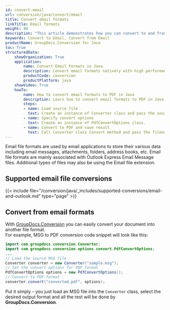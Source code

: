 ```yaml
---
id: convert-email
url: conversion/java/convert/email
title: Convert email formats
linkTitle: Email formats
weight: 80
description: "This article demonstrates how you can convert to and from email formats with GroupDocs.Conversion for Java."
keywords: Convert to Email, Convert from Email
productName: GroupDocs.Conversion for Java
toc: True
structuredData:
    showOrganization: True
    application:    
        name: Convert Email Formats in Java    
        description: Convert email formats natively with high performance using Java language and GroupDocs.Conversion for Java APIs
        productCode: conversion
        productPlatform: java 
    showVideo: True
    howTo:
        name: How to convert email formats to PDF in Java 
        description: Learn how to convert email formats to PDF in Java step by step
        steps:
        - name: Load source file 
          text: Create an instance of Converter class and pass the source file path as a constructor parameter. You may specify absolute or relative file paths as per your requirements. 
        - name: Specify convert options 
          text: Create an instance of PdfConvertOptions class.
        - name: Convert to PDF and save result 
          text: Call Converter class Convert method and pass the filename for the converted PDF file and the PdfConvertOptions object from the previous step as parameters.
---
```

Email file formats are used by email applications to store their various data including email messages, attachments, folders, address books, etc. Email file formats are mainly associated with Outlook Express Email Message files. Additional types of files may also be using the Email file extension.

## Supported email file conversions

{{< include file="/conversion/java/_includes/supported-conversions/email-and-outlook.md" type="page" >}}

## Convert from email formats

With [GroupDocs.Conversion](https://products.groupdocs.com/conversion/java) you can easily convert your document into another file format.  
For example, MSG to PDF conversion code snippet will look like this:

```java
import com.groupdocs.conversion.Converter;
import com.groupdocs.conversion.options.convert.PdfConvertOptions;
...
// Load the source MSG file
Converter converter = new Converter("sample.msg");
// Set the convert options for PDF format
PdfConvertOptions options = new PdfConvertOptions();
// Convert to PDF format
converter.convert("converted.pdf", options);
```

Put it simply - you just load an MSG file into the `Converter` class, select the desired output format and all the rest will be done by **GroupDocs.Conversion**. 